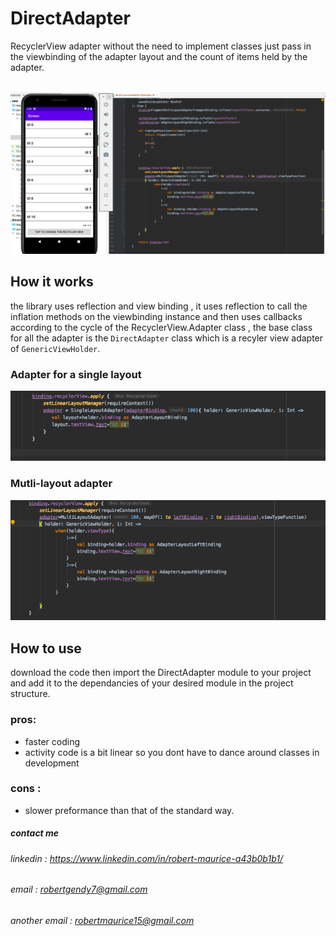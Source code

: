# DirectAdapter
RecyclerView adapter without the need to implement classes
just pass in the viewbinding of the adapter layout and the count of items held by the adapter. <br /> <br />

![alt text](https://github.com/robertgendy7/DirectAdapter/blob/master/Screen%20Shot%202021-04-07%20at%204.48.31%20PM.png)

## How it works 
the library uses reflection and view binding , it uses reflection to call the inflation methods
on the viewbinding instance and then uses callbacks according to the cycle of the RecyclerView.Adapter 
class , the base class for all the adapter is the ```DirectAdapter``` class which is a recyler view adapter 
of ```GenericViewHolder```.

### Adapter for a single layout
![alt text](https://github.com/robertgendy7/DirectAdapter/blob/master/Screen%20Shot%202021-04-07%20at%204.54.38%20PM.png)


### Mutli-layout adapter
![alt text](https://github.com/robertgendy7/DirectAdapter/blob/master/Screen%20Shot%202021-04-07%20at%204.54.54%20PM.png)

## How to use
download the code then import the DirectAdapter module to your project and add it to the dependancies 
of your desired module in the project structure.

### pros: 
- faster coding
- activity code is a bit linear so you dont have to dance around classes in development

### cons :
- slower preformance than that of the standard way.

##### contact me 
###### linkedin : https://www.linkedin.com/in/robert-maurice-a43b0b1b1/ <br />
###### email : robertgendy7@gmail.com <br />
###### another email : robertmaurice15@gmail.com <br />





